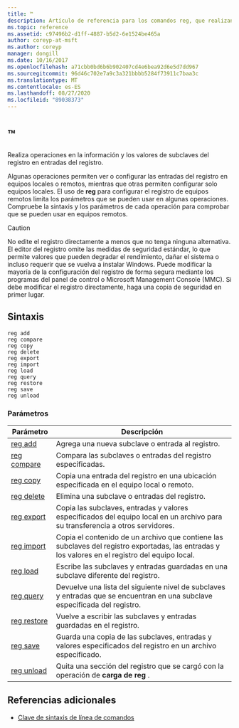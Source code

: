 ```yaml
---
title: ™
description: Artículo de referencia para los comandos reg, que realizan operaciones en la información y los valores de subclaves del registro en entradas del registro.
ms.topic: reference
ms.assetid: c97496b2-d1ff-4887-b5d2-6e1524be465a
author: coreyp-at-msft
ms.author: coreyp
manager: dongill
ms.date: 10/16/2017
ms.openlocfilehash: a71cbb0bd6b6b902407cd4e6bea92d6e5d7dd967
ms.sourcegitcommit: 96d46c702e7a9c3a321bbbb5284f73911c7baa3c
ms.translationtype: MT
ms.contentlocale: es-ES
ms.lasthandoff: 08/27/2020
ms.locfileid: "89038373"
---
```

# <a name="reg"></a>™

Realiza operaciones en la información y los valores de subclaves del registro en entradas del registro.

Algunas operaciones permiten ver o configurar las entradas del registro en equipos locales o remotos, mientras que otras permiten configurar solo equipos locales. El uso de **reg** para configurar el registro de equipos remotos limita los parámetros que se pueden usar en algunas operaciones. Compruebe la sintaxis y los parámetros de cada operación para comprobar que se pueden usar en equipos remotos.

> [!CAUTION]
> No edite el registro directamente a menos que no tenga ninguna alternativa. El editor del registro omite las medidas de seguridad estándar, lo que permite valores que pueden degradar el rendimiento, dañar el sistema o incluso requerir que se vuelva a instalar Windows. Puede modificar la mayoría de la configuración del registro de forma segura mediante los programas del panel de control o Microsoft Management Console (MMC). Si debe modificar el registro directamente, haga una copia de seguridad en primer lugar.

## <a name="syntax"></a>Sintaxis

```
reg add
reg compare
reg copy
reg delete
reg export
reg import
reg load
reg query
reg restore
reg save
reg unload
```

### <a name="parameters"></a>Parámetros

| Parámetro | Descripción |
|--|--|
| [reg add](reg-add.md) | Agrega una nueva subclave o entrada al registro. |
| [reg compare](reg-compare.md) | Compara las subclaves o entradas del registro especificadas. |
| [reg copy](reg-copy.md) | Copia una entrada del registro en una ubicación especificada en el equipo local o remoto. |
| [reg delete](reg-delete.md) | Elimina una subclave o entradas del registro. |
| [reg export](reg-export.md) | Copia las subclaves, entradas y valores especificados del equipo local en un archivo para su transferencia a otros servidores. |
| [reg import](reg-import.md) | Copia el contenido de un archivo que contiene las subclaves del registro exportadas, las entradas y los valores en el registro del equipo local. |
| [reg load](reg-load.md) | Escribe las subclaves y entradas guardadas en una subclave diferente del registro. |
| [reg query](reg-query.md) | Devuelve una lista del siguiente nivel de subclaves y entradas que se encuentran en una subclave especificada del registro. |
| [reg restore](reg-restore.md) | Vuelve a escribir las subclaves y entradas guardadas en el registro. |
| [reg save](reg-save.md) | Guarda una copia de las subclaves, entradas y valores especificados del registro en un archivo especificado. |
| [reg unload](reg-unload.md) | Quita una sección del registro que se cargó con la operación de **carga de reg** . |

## <a name="additional-references"></a>Referencias adicionales

- [Clave de sintaxis de línea de comandos](command-line-syntax-key.md)
